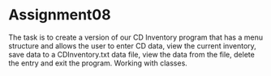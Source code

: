 # Assignment08

The task is to create a version of our CD Inventory program that has a menu structure and allows the user to enter CD data, view the current inventory, save data to a CDInventory.txt data file, view the data from the file, delete the entry and exit the program. Working with classes.
